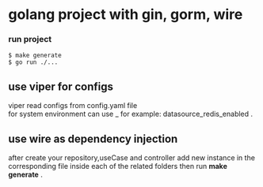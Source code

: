 # golang project with gin, gorm, wire


### run project
```
$ make generate
$ go run ./...
```

## use viper for configs
viper read configs from config.yaml file <br>
for system environment can use _ for example: datasource_redis_enabled .

## use wire as dependency injection
after create your repository,useCase and controller add new instance in the corresponding file inside each of the related folders
then run <b>make generate</b> .


